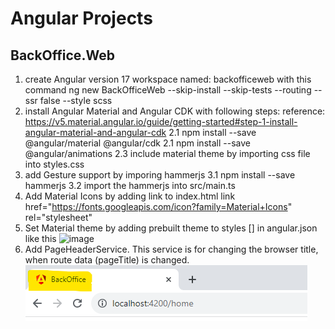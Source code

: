 # Angular Projects

## BackOffice.Web

1. create Angular version 17 workspace named: backofficeweb with this command
   ng new BackOfficeWeb --skip-install --skip-tests --routing --ssr false --style scss
2. install Angular Material and Angular CDK with following steps:
   reference: <https://v5.material.angular.io/guide/getting-started#step-1-install-angular-material-and-angular-cdk>
   2.1 npm install --save @angular/material @angular/cdk
   2.1 npm install --save @angular/animations
   2.3 include material theme by importing css file into styles.css
3. add Gesture support by imporing hammerjs
   3.1 npm install --save hammerjs
   3.2 import the hammerjs into src/main.ts
4. Add Material Icons by adding link to index.html
   link href="<https://fonts.googleapis.com/icon?family=Material+Icons>" rel="stylesheet"
5. Set Material theme by adding prebuilt theme to styles [] in angular.json like this
   ![image](https://github.com/YuthanaR/YuthanaR/assets/15309094/65f76dad-5e1b-4e5f-b414-92e4fa9a94e1)
6. Add PageHeaderService. This service is for changing the browser title, when route data (pageTitle) is changed.
   ![Browser title changed](assets/pageHeaderService1.png)
